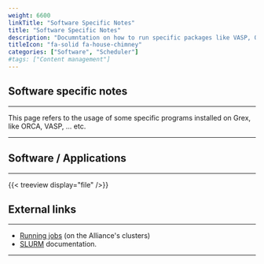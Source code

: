 ```yaml
---
weight: 6600
linkTitle: "Software Specific Notes"
title: "Software Specific Notes"
description: "Documntation on how to run specific packages like VASP, ORCA, ... etc."
titleIcon: "fa-solid fa-house-chimney"
categories: ["Software", "Scheduler"]
#tags: ["Content management"]
---
```


## Software specific notes
---

This page refers to the usage of some specific programs installed on Grex, like ORCA, VASP, ... etc.

---

## Software / Applications
---

{{< treeview display="file" />}}


## External links 
---

* [Running jobs](https://docs.alliancecan.ca/wiki/Running_jobs) (on the Alliance's clusters)
* [SLURM](https://slurm.schedmd.com/documentation.html) documentation.

---

<!-- Changes and update:
* 
*
*
-->
